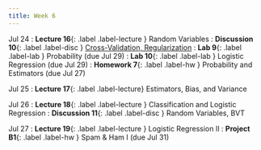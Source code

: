 ```yaml
---
title: Week 6
---
```


Jul 24
: **Lecture 16**{: .label .label-lecture } Random Variables
: **Discussion 10**{: .label .label-disc } [Cross-Validation, Regularization](https://drive.google.com/file/d/1DDh_MlYLOUTu_DBAVnsmtTFo6RZQDAT9/view?usp=sharing)
: **Lab 9**{: .label .label-lab } Probability (due Jul 29)
: **Lab 10**{: .label .label-lab } Logistic Regression (due Jul 29)
: **Homework 7**{: .label .label-hw } Probability and Estimators (due Jul 27)

Jul 25
: **Lecture 17**{: .label .label-lecture} Estimators, Bias, and Variance

Jul 26
: **Lecture 18**{: .label .label-lecture } Classification and Logistic Regression
: **Discussion 11**{: .label .label-disc } Random Variables, BVT

Jul 27
: **Lecture 19**{: .label .label-lecture } Logistic Regression II
: **Project B1**{: .label .label-hw } Spam & Ham I (due Jul 31)
